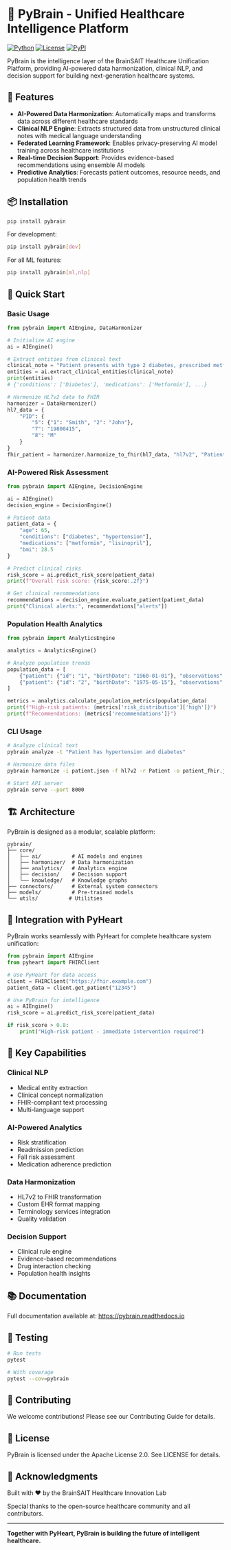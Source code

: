 # 🧠 PyBrain - Unified Healthcare Intelligence Platform

[![Python](https://img.shields.io/badge/python-3.8+-blue.svg)](https://www.python.org/downloads/)
[![License](https://img.shields.io/badge/license-Apache%202.0-green.svg)](LICENSE)
[![PyPI](https://img.shields.io/pypi/v/pybrain.svg)](https://pypi.org/project/pybrain/)

PyBrain is the intelligence layer of the BrainSAIT Healthcare Unification Platform, providing AI-powered data harmonization, clinical NLP, and decision support for building next-generation healthcare systems.

## 🚀 Features

- **AI-Powered Data Harmonization**: Automatically maps and transforms data across different healthcare standards
- **Clinical NLP Engine**: Extracts structured data from unstructured clinical notes with medical language understanding
- **Federated Learning Framework**: Enables privacy-preserving AI model training across healthcare institutions
- **Real-time Decision Support**: Provides evidence-based recommendations using ensemble AI models
- **Predictive Analytics**: Forecasts patient outcomes, resource needs, and population health trends

## 📦 Installation

```bash
pip install pybrain
```

For development:
```bash
pip install pybrain[dev]
```

For all ML features:
```bash
pip install pybrain[ml,nlp]
```

## 🔧 Quick Start

### Basic Usage

```python
from pybrain import AIEngine, DataHarmonizer

# Initialize AI engine
ai = AIEngine()

# Extract entities from clinical text
clinical_note = "Patient presents with type 2 diabetes, prescribed metformin 500mg twice daily"
entities = ai.extract_clinical_entities(clinical_note)
print(entities)
# {'conditions': ['Diabetes'], 'medications': ['Metformin'], ...}

# Harmonize HL7v2 data to FHIR
harmonizer = DataHarmonizer()
hl7_data = {
    "PID": {
        "5": {"1": "Smith", "2": "John"},
        "7": "19800415",
        "8": "M"
    }
}
fhir_patient = harmonizer.harmonize_to_fhir(hl7_data, "hl7v2", "Patient")
```

### AI-Powered Risk Assessment

```python
from pybrain import AIEngine, DecisionEngine

ai = AIEngine()
decision_engine = DecisionEngine()

# Patient data
patient_data = {
    "age": 65,
    "conditions": ["diabetes", "hypertension"],
    "medications": ["metformin", "lisinopril"],
    "bmi": 28.5
}

# Predict clinical risks
risk_score = ai.predict_risk_score(patient_data)
print(f"Overall risk score: {risk_score:.2f}")

# Get clinical recommendations
recommendations = decision_engine.evaluate_patient(patient_data)
print("Clinical alerts:", recommendations["alerts"])
```

### Population Health Analytics

```python
from pybrain import AnalyticsEngine

analytics = AnalyticsEngine()

# Analyze population trends
population_data = [
    {"patient": {"id": "1", "birthDate": "1960-01-01"}, "observations": [...]},
    {"patient": {"id": "2", "birthDate": "1975-05-15"}, "observations": [...]}
]

metrics = analytics.calculate_population_metrics(population_data)
print(f"High-risk patients: {metrics['risk_distribution']['high']}")
print(f"Recommendations: {metrics['recommendations']}")
```

### CLI Usage

```bash
# Analyze clinical text
pybrain analyze -t "Patient has hypertension and diabetes"

# Harmonize data files
pybrain harmonize -i patient.json -f hl7v2 -r Patient -o patient_fhir.json

# Start API server
pybrain serve --port 8000
```

## 🏗️ Architecture

PyBrain is designed as a modular, scalable platform:

```
pybrain/
├── core/
│   ├── ai/          # AI models and engines
│   ├── harmonizer/  # Data harmonization
│   ├── analytics/   # Analytics engine
│   ├── decision/    # Decision support
│   └── knowledge/   # Knowledge graphs
├── connectors/      # External system connectors
├── models/          # Pre-trained models
└── utils/          # Utilities
```

## 🤝 Integration with PyHeart

PyBrain works seamlessly with PyHeart for complete healthcare system unification:

```python
from pybrain import AIEngine
from pyheart import FHIRClient

# Use PyHeart for data access
client = FHIRClient("https://fhir.example.com")
patient_data = client.get_patient("12345")

# Use PyBrain for intelligence
ai = AIEngine()
risk_score = ai.predict_risk_score(patient_data)

if risk_score > 0.8:
    print("High-risk patient - immediate intervention required")
```

## 🧪 Key Capabilities

### Clinical NLP
- Medical entity extraction
- Clinical concept normalization
- FHIR-compliant text processing
- Multi-language support

### AI-Powered Analytics
- Risk stratification
- Readmission prediction
- Fall risk assessment
- Medication adherence prediction

### Data Harmonization
- HL7v2 to FHIR transformation
- Custom EHR format mapping
- Terminology services integration
- Quality validation

### Decision Support
- Clinical rule engine
- Evidence-based recommendations
- Drug interaction checking
- Population health insights

## 📚 Documentation

Full documentation available at: https://pybrain.readthedocs.io

## 🧪 Testing

```bash
# Run tests
pytest

# With coverage
pytest --cov=pybrain
```

## 🤝 Contributing

We welcome contributions! Please see our Contributing Guide for details.

## 📄 License

PyBrain is licensed under the Apache License 2.0. See LICENSE for details.

## 🌟 Acknowledgments

Built with ❤️ by the BrainSAIT Healthcare Innovation Lab

Special thanks to the open-source healthcare community and all contributors.

---

**Together with PyHeart, PyBrain is building the future of intelligent healthcare.**